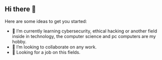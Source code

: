 ## Hi there 🧐

Here are some ideas to get you started:

- 🌱 I’m currently learning cybersecurity, ethical hacking or another field inside in technology, the computer science and pc computers are my hobby.
- 👯 I’m looking to collaborate on any work.
- 👀 Looking for a job on this fields.

